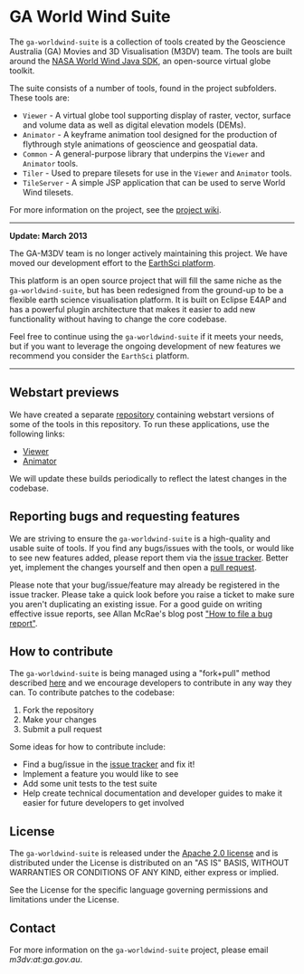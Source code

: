 # GA World Wind Suite #

The `ga-worldwind-suite` is a collection of tools created by the Geoscience Australia (GA) Movies and 3D Visualisation (M3DV) team. The tools are built around the [NASA World Wind Java SDK](http://worldwind.arc.nasa.gov/java/"), an open-source virtual globe toolkit.

The suite consists of a number of tools, found in the project subfolders. These tools are:

* `Viewer` - A virtual globe tool supporting display of raster, vector, surface and volume data as well as digital elevation models (DEMs).
* `Animator` - A keyframe animation tool designed for the production of flythrough style animations of geoscience and geospatial data.
* `Common` - A general-purpose library that underpins the `Viewer` and `Animator` tools.
* `Tiler` - Used to prepare tilesets for use in the `Viewer` and `Animator` tools.
* `TileServer` - A simple JSP application that can be used to serve World Wind tilesets.

For more information on the project, see the [project wiki](https://github.com/ga-m3dv/ga-worldwind-suite/wiki).

----

**Update: March 2013**

The GA-M3DV team is no longer actively maintaining this project. We have moved our development effort to the [EarthSci platform](https://github.com/ga-m3dv/ga-earthsci-rcp). 

This platform is an open source project that will fill the same niche as the `ga-worldwind-suite`, but has been redesigned from the ground-up to be a flexible earth science visualisation platform. It is built on Eclipse E4AP and has a powerful plugin architecture that makes it easier to add new functionality without having to change the core codebase.


Feel free to continue using the `ga-worldwind-suite` if it meets your needs, but if you want to leverage the ongoing development of new features we recommend you consider the `EarthSci` platform.

----

## Webstart previews ##
We have created a separate [repository](https://github.com/ga-m3dv/ga-worldwind-webstart) containing webstart versions of some of the tools in this repository. To run these applications, use the following links:
* [Viewer](https://raw.github.com/ga-m3dv/ga-worldwind-webstart/master/Webstart/jnlp/viewer.jnlp)
* [Animator](https://raw.github.com/ga-m3dv/ga-worldwind-webstart/master/Webstart/jnlp/animator.jnlp)

We will update these builds periodically to reflect the latest changes in the codebase.

## Reporting bugs and requesting features ##
We are striving to ensure the `ga-worldwind-suite` is a high-quality and usable suite of tools. If you find any bugs/issues with the tools, or would like to see new features added, please report them via the [issue tracker](https://github.com/ga-m3dv/ga-worldwind-suite/issues). Better yet, implement the changes yourself and then open a [pull request](http://help.github.com/send-pull-requests/).

Please note that your bug/issue/feature may already be registered in the issue tracker. Please take a quick look before you raise a ticket to make sure you aren't duplicating an existing issue. For a good guide on writing effective issue reports, see Allan McRae's blog post ["How to file a bug report"](http://allanmcrae.com/2011/05/how-to-file-a-bug-report/).

## How to contribute ##
The `ga-worldwind-suite` is being managed using a "fork+pull" method described [here](http://help.github.com/fork-a-repo/) and we encourage developers to contribute in any way they can. To contribute patches to the codebase:

1. Fork the repository
2. Make your changes
3. Submit a pull request

Some ideas for how to contribute include:

* Find a bug/issue in the [issue tracker](https://github.com/ga-m3dv/ga-worldwind-suite/issues) and fix it!
* Implement a feature you would like to see
* Add some unit tests to the test suite
* Help create technical documentation and developer guides to make it easier for future developers to get involved

## License ##
The `ga-worldwind-suite` is released under the [Apache 2.0 license](http://www.apache.org/licenses/LICENSE-2.0.html) and is distributed under the License is distributed on an "AS IS" BASIS, WITHOUT WARRANTIES OR CONDITIONS OF ANY KIND, either express or implied.

See the License for the specific language governing permissions and limitations under the License.

## Contact ##
For more information on the `ga-worldwind-suite` project, please email *m3dv:at:ga.gov.au*.
